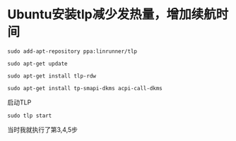 # Ubuntu安装tlp减少发热量，增加续航时间

`sudo add-apt-repository ppa:linrunner/tlp`

`sudo apt-get update`

`sudo apt-get install tlp-rdw`

`sudo apt-get install tp-smapi-dkms acpi-call-dkms`

启动TLP

`sudo tlp start`

当时我就执行了第3,4,5步